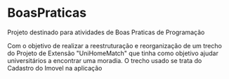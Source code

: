 # BoasPraticas
Projeto destinado para atividades de Boas Praticas de Programação

Com o objetivo de realizar a reestruturação e reorganização de um trecho do Projeto de Extensão "UniHomeMatch" que tinha como objetivo ajudar universitários a encontrar uma moradia.
O trecho usado se trata do Cadastro do Imovel na aplicação

